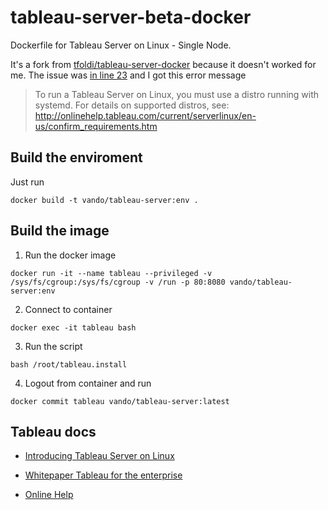# tableau-server-beta-docker

Dockerfile for Tableau Server on Linux - Single Node. 

It's a fork from [tfoldi/tableau-server-docker](https://github.com/tfoldi/tableau-server-docker)
because it doesn't worked for me. The issue was [in line 23](https://github.com/tfoldi/tableau-server-docker/blob/master/Dockerfile#L23)
and I got this error message

> To run a Tableau Server on Linux, you must use a distro running with systemd. For details on supported distros, see:
> http://onlinehelp.tableau.com/current/serverlinux/en-us/confirm_requirements.htm

## Build the enviroment
   
Just run

```
docker build -t vando/tableau-server:env . 
```
    
## Build the image

1. Run the docker image

```
docker run -it --name tableau --privileged -v /sys/fs/cgroup:/sys/fs/cgroup -v /run -p 80:8080 vando/tableau-server:env
```

2. Connect to container

```
docker exec -it tableau bash
```

3. Run the script

```
bash /root/tableau.install
```

4. Logout from container and run

```
docker commit tableau vando/tableau-server:latest
```

## Tableau docs

- [Introducing Tableau Server on Linux](https://onlinehelp.tableau.com/current/server-linux/en-us/release_notes_linux.htm)

- [Whitepaper Tableau for the enterprise](https://www.tableau.com/sites/default/files/whitepapers/whitepaper_tableau-for-the-enterprise_0.pdf)

- [Online Help](http://onlinehelp.tableau.com/v10.5/pro/desktop/en-us/help.htm)

